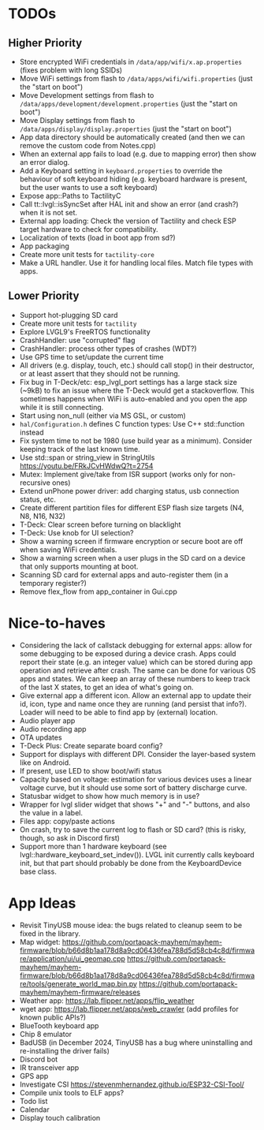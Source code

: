 # TODOs

## Higher Priority

- Store encrypted WiFi credentials in `/data/app/wifi/x.ap.properties` (fixes problem with long SSIDs)
- Move WiFi settings from flash to `/data/apps/wifi/wifi.properties` (just the "start on boot")
- Move Development settings from flash to `/data/apps/development/development.properties` (just the "start on boot")
- Move Display settings from flash to `/data/apps/display/display.properties` (just the "start on boot")
- App data directory should be automatically created (and then we can remove the custom code from Notes.cpp)
- When an external app fails to load (e.g. due to mapping error) then show an error dialog.
- Add a Keyboard setting in `keyboard.properties` to override the behaviour of soft keyboard hiding (e.g. keyboard hardware is present, but the user wants to use a soft keyboard)
- Expose app::Paths to TactilityC
- Call tt::lvgl::isSyncSet after HAL init and show an error (and crash?) when it is not set.
- External app loading: Check the version of Tactility and check ESP target hardware to check for compatibility.
- Localization of texts (load in boot app from sd?)
- App packaging
- Create more unit tests for `tactility-core`
- Make a URL handler. Use it for handling local files. Match file types with apps.

## Lower Priority

- Support hot-plugging SD card
- Create more unit tests for `tactility`
- Explore LVGL9's FreeRTOS functionality
- CrashHandler: use "corrupted" flag
- CrashHandler: process other types of crashes (WDT?)
- Use GPS time to set/update the current time
- All drivers (e.g. display, touch, etc.) should call stop() in their destructor, or at least assert that they should not be running.
- Fix bug in T-Deck/etc: esp_lvgl_port settings has a large stack size (~9kB) to fix an issue where the T-Deck would get a stackoverflow. This sometimes happens when WiFi is auto-enabled and you open the app while it is still connecting.
- Start using non_null (either via MS GSL, or custom)
- `hal/Configuration.h` defines C function types: Use C++ std::function instead
- Fix system time to not be 1980 (use build year as a minimum). Consider keeping track of the last known time.
- Use std::span or string_view in StringUtils https://youtu.be/FRkJCvHWdwQ?t=2754 
- Mutex: Implement give/take from ISR support (works only for non-recursive ones)
- Extend unPhone power driver: add charging status, usb connection status, etc.
- Create different partition files for different ESP flash size targets (N4, N8, N16, N32)
- T-Deck: Clear screen before turning on blacklight
- T-Deck: Use knob for UI selection?
- Show a warning screen if firmware encryption or secure boot are off when saving WiFi credentials.
- Show a warning screen when a user plugs in the SD card on a device that only supports mounting at boot.
- Scanning SD card for external apps and auto-register them (in a temporary register?)
- Remove flex_flow from app_container in Gui.cpp

# Nice-to-haves

- Considering the lack of callstack debugging for external apps: allow for some debugging to be exposed during a device crash. Apps could report their state (e.g. an integer value) which can be stored during app operation and retrieve after crash. The same can be done for various OS apps and states. We can keep an array of these numbers to keep track of the last X states, to get an idea of what's going on.
- Give external app a different icon. Allow an external app to update their id, icon, type and name once they are running (and persist that info?). Loader will need to be able to find app by (external) location.
- Audio player app
- Audio recording app
- OTA updates
- T-Deck Plus: Create separate board config?
- Support for displays with different DPI. Consider the layer-based system like on Android.
- If present, use LED to show boot/wifi status
- Capacity based on voltage: estimation for various devices uses a linear voltage curve, but it should use some sort of battery discharge curve.
- Statusbar widget to show how much memory is in use?
- Wrapper for lvgl slider widget that shows "+" and "-" buttons, and also the value in a label.
- Files app: copy/paste actions
- On crash, try to save the current log to flash or SD card? (this is risky, though, so ask in Discord first)
- Support more than 1 hardware keyboard (see lvgl::hardware_keyboard_set_indev()). LVGL init currently calls keyboard init, but that part should probably be done from the KeyboardDevice base class.

# App Ideas

- Revisit TinyUSB mouse idea: the bugs related to cleanup seem to be fixed in the library.
- Map widget:
  https://github.com/portapack-mayhem/mayhem-firmware/blob/b66d8b1aa178d8a9cd06436fea788d5d58cb4c8d/firmware/application/ui/ui_geomap.cpp
  https://github.com/portapack-mayhem/mayhem-firmware/blob/b66d8b1aa178d8a9cd06436fea788d5d58cb4c8d/firmware/tools/generate_world_map.bin.py
  https://github.com/portapack-mayhem/mayhem-firmware/releases
- Weather app: https://lab.flipper.net/apps/flip_weather
- wget app: https://lab.flipper.net/apps/web_crawler (add profiles for known public APIs?)
- BlueTooth keyboard app
- Chip 8 emulator
- BadUSB (in December 2024, TinyUSB has a bug where uninstalling and re-installing the driver fails)
- Discord bot
- IR transceiver app
- GPS app
- Investigate CSI https://stevenmhernandez.github.io/ESP32-CSI-Tool/
- Compile unix tools to ELF apps?
- Todo list
- Calendar
- Display touch calibration
